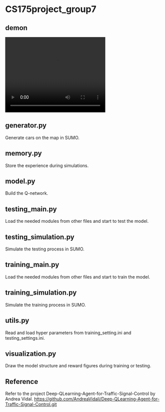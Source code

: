 # CS175project_group7
## demon

<video width="320" height="240" controls>
            <source src="simulation-group7.mov" type="video/mp4">
</video>

## generator.py
Generate cars on the map in SUMO.
## memory.py
Store the experience during simulations.
## model.py
Build the Q-network. 
## testing_main.py
Load the needed modules from other files and start to test the model.
## testing_simulation.py
Simulate the testing process in SUMO.
## training_main.py
Load the needed modules from other files and start to train the model.
## training_simulation.py
Simulate the training process in SUMO.
## utils.py
Read and load hyper parameters from training_setting.ini and testing_settings.ini.
## visualization.py
Draw the model structure and reward figures during training or testing.
## Reference
Refer to the project  Deep-QLearning-Agent-for-Traffic-Signal-Control by Andrea Vidal.
https://github.com/AndreaVidali/Deep-QLearning-Agent-for-Traffic-Signal-Control.git
